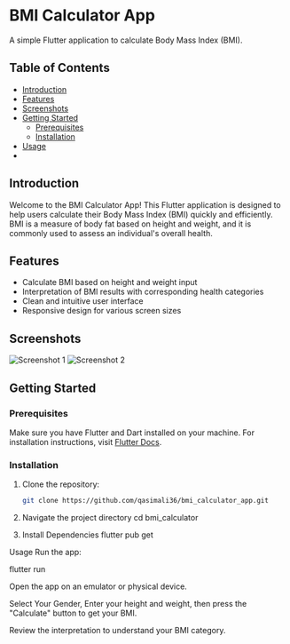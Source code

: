 # BMI Calculator App

A simple Flutter application to calculate Body Mass Index (BMI).

## Table of Contents

- [Introduction](#introduction)
- [Features](#features)
- [Screenshots](#screenshots)
- [Getting Started](#getting-started)
  - [Prerequisites](#prerequisites)
  - [Installation](#installation)
- [Usage](#usage)
-

## Introduction

Welcome to the BMI Calculator App! This Flutter application is designed to help users calculate their Body Mass Index (BMI) quickly and efficiently. BMI is a measure of body fat based on height and weight, and it is commonly used to assess an individual's overall health.

## Features

- Calculate BMI based on height and weight input
- Interpretation of BMI results with corresponding health categories
- Clean and intuitive user interface
- Responsive design for various screen sizes

## Screenshots

![Screenshot 1](screenshots/screenshot1.png)
![Screenshot 2](screenshots/screenshot2.png)

## Getting Started

### Prerequisites

Make sure you have Flutter and Dart installed on your machine. For installation instructions, visit [Flutter Docs](https://flutter.dev/docs/get-started/install).

### Installation

1. Clone the repository:

   ```bash
   git clone https://github.com/qasimali36/bmi_calculator_app.git

2. Navigate the project directory
   cd bmi_calculator

3. Install Dependencies
   flutter pub get

Usage
Run the app:

flutter run

Open the app on an emulator or physical device.

Select Your Gender, Enter your height and weight, then press the "Calculate" button to get your BMI.

Review the interpretation to understand your BMI category.

